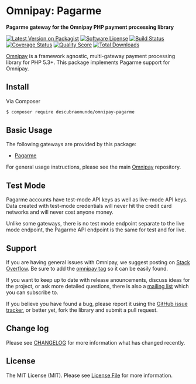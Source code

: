 # Omnipay: Pagarme

**Pagarme gateway for the Omnipay PHP payment processing library**

[![Latest Version on Packagist](https://img.shields.io/packagist/v/descubraomundo/omnipay-pagarme.svg?style=flat-square)](https://packagist.org/packages/descubraomundo/omnipay-pagarme)
[![Software License](https://img.shields.io/badge/license-MIT-brightgreen.svg?style=flat-square)](LICENSE.md)
[![Build Status](https://img.shields.io/travis/descubraomundo/omnipay-pagarme/master.svg?style=flat-square)](https://travis-ci.org/descubraomundo/omnipay-pagarme)
[![Coverage Status](https://img.shields.io/scrutinizer/coverage/g/descubraomundo/omnipay-pagarme.svg?style=flat-square)](https://scrutinizer-ci.com/g/descubraomundo/omnipay-pagarme/code-structure)
[![Quality Score](https://img.shields.io/scrutinizer/g/descubraomundo/omnipay-pagarme.svg?style=flat-square)](https://scrutinizer-ci.com/g/descubraomundo/omnipay-pagarme)
[![Total Downloads](https://img.shields.io/packagist/dt/descubraomundo/omnipay-pagarme.svg?style=flat-square)](https://packagist.org/packages/descubraomundo/omnipay-pagarme)


[Omnipay](https://github.com/thephpleague/omnipay) is a framework agnostic, multi-gateway payment
processing library for PHP 5.3+. This package implements Pagarme support for Omnipay.

## Install

Via Composer

``` bash
$ composer require descubraomundo/omnipay-pagarme
```

## Basic Usage

The following gateways are provided by this package:

 * [Pagarme](https://pagar.me/)

For general usage instructions, please see the main [Omnipay](https://github.com/thephpleague/omnipay) repository.

## Test Mode

Pagarme accounts have test-mode API keys as well as live-mode API keys. 
Data created with test-mode credentials will never hit the credit card networks
and will never cost anyone money.

Unlike some gateways, there is no test mode endpoint separate to the live mode endpoint, the
Pagarme API endpoint is the same for test and for live. 

## Support

If you are having general issues with Omnipay, we suggest posting on
[Stack Overflow](http://stackoverflow.com/). Be sure to add the
[omnipay tag](http://stackoverflow.com/questions/tagged/omnipay) so it can be easily found.

If you want to keep up to date with release anouncements, discuss ideas for the project,
or ask more detailed questions, there is also a [mailing list](https://groups.google.com/forum/#!forum/omnipay) which
you can subscribe to.

If you believe you have found a bug, please report it using the [GitHub issue tracker](https://github.com/descubraomundo/omnipay-pagarme/issues),
or better yet, fork the library and submit a pull request.

## Change log

Please see [CHANGELOG](CHANGELOG.md) for more information what has changed recently.

## License

The MIT License (MIT). Please see [License File](LICENSE.md) for more information.